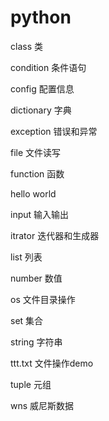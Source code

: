 # python

class 类

condition 条件语句

config 配置信息

dictionary 字典

exception 错误和异常

file 文件读写

function 函数

hello world

input 输入输出

itrator 迭代器和生成器

list 列表

number 数值

os 文件目录操作

set 集合

string 字符串

ttt.txt 文件操作demo

tuple 元组

wns 威尼斯数据
